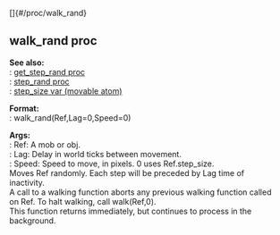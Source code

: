 []{#/proc/walk_rand}    
## walk_rand proc    
**See also:**    
:   [get_step_rand proc](ref/proc/get_step_rand)    
:   [step_rand proc](ref/proc/step_rand)    
:   [step_size var (movable atom)](ref/atom/movable/var/step_size)    
<!-- -->    
**Format:**    
:   walk_rand(Ref,Lag=0,Speed=0)    
<!-- -->    
**Args:**    
:   Ref: A mob or obj.    
:   Lag: Delay in world ticks between movement.    
:   Speed: Speed to move, in pixels. 0 uses Ref.step_size.    
Moves Ref randomly. Each step will be preceded by Lag time of    
inactivity.    
A call to a walking function aborts any previous walking function called    
on Ref. To halt walking, call walk(Ref,0).    
This function returns immediately, but continues to process in the    
background.  